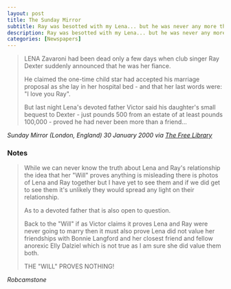 ```yaml
---
layout: post
title: The Sunday Mirror
subtitle: Ray was besotted with my Lena... but he was never any more than her friend; Father says her will proves she never planned to marry singer
description: Ray was besotted with my Lena... but he was never any more than her friend; Father says her will proves she never planned to marry singer.
categories: [Newspapers]
---
```


> LENA Zavaroni had been dead only a few days when club singer Ray Dexter suddenly announced that he was her fiance.
>
> He claimed the one-time child star had accepted his marriage proposal as she lay in her hospital bed - and that her last words were: &quot;I love you Ray&quot;.
>
> But last night Lena's devoted father Victor said his daughter's small bequest to Dexter - just pounds 500 from an estate of at least pounds 100,000 - proved he had never been more than a friend...

<cite>Sunday Mirror (London, England) 30 January 2000 via [The Free Library](http://bit.ly/TFL-LZ-2000-01-30)</cite>

### Notes
> While we can never know the truth about Lena and Ray's relationship the idea that her "Will" proves anything is misleading there is photos of Lena and Ray together but I have yet to see them and if we did get to see them it's unlikely they would spread any light on their relationship.
>
> As to a devoted father that is also open to question.
>
> Back to the "Will" if as Victor claims it proves Lena and Ray were never going to marry then it must also prove Lena did not value her friendships with Bonnie Langford and her closest friend and fellow anorexic Elly Dalziel which is not true as I am sure she did value them both.
>
> THE "WILL" PROVES NOTHING!

<cite>Robcamstone</cite>
